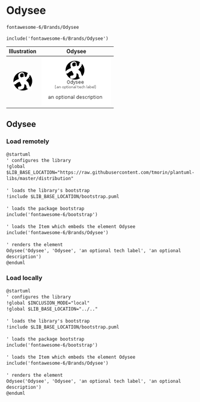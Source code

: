 # Odysee


```text
fontawesome-6/Brands/Odysee
```

```text
include('fontawesome-6/Brands/Odysee')
```



| Illustration | Odysee |
| :---: | :---: |
| ![illustration for Illustration](../../fontawesome-6/Brands/Odysee.png) | ![illustration for Odysee](../../fontawesome-6/Brands/Odysee.Local.png) |




## Odysee

### Load remotely
```plantuml
@startuml
' configures the library
!global $LIB_BASE_LOCATION="https://raw.githubusercontent.com/tmorin/plantuml-libs/master/distribution"

' loads the library's bootstrap
!include $LIB_BASE_LOCATION/bootstrap.puml

' loads the package bootstrap
include('fontawesome-6/bootstrap')

' loads the Item which embeds the element Odysee
include('fontawesome-6/Brands/Odysee')

' renders the element
Odysee('Odysee', 'Odysee', 'an optional tech label', 'an optional description')
@enduml
```

### Load locally
```plantuml
@startuml
' configures the library
!global $INCLUSION_MODE="local"
!global $LIB_BASE_LOCATION="../.."

' loads the library's bootstrap
!include $LIB_BASE_LOCATION/bootstrap.puml

' loads the package bootstrap
include('fontawesome-6/bootstrap')

' loads the Item which embeds the element Odysee
include('fontawesome-6/Brands/Odysee')

' renders the element
Odysee('Odysee', 'Odysee', 'an optional tech label', 'an optional description')
@enduml
```

